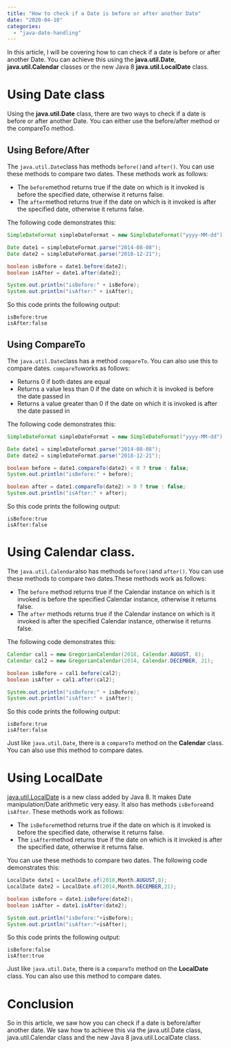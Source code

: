 ```yaml
---
title: "How to check if a Date is before or after another Date"
date: "2020-04-10"
categories: 
  - "java-date-handling"
---
```


In this article, I will be covering how to can check if a date is before or after another Date. You can achieve this using the **java.util.Date**, **java.util.Calendar** classes or the new Java 8 **java.util.LocalDate** class.

# Using Date class

Using the **java.util.Date** class, there are two ways to check if a date is before or after another Date. You can either use the before/after method or the compareTo method.

## Using Before/After

The `java.util.Date`class has methods `before()`and `after()`. You can use these methods to compare two dates. These methods work as follows:

- The `before`method returns true if the date on which is it invoked is before the specified date, otherwise it returns false.
- The `after`method returns true if the date on which is it invoked is after the specified date, otherwise it returns false.

The following code demonstrates this:

```java
SimpleDateFormat simpleDateFormat = new SimpleDateFormat("yyyy-MM-dd");

Date date1 = simpleDateFormat.parse("2014-08-08");
Date date2 = simpleDateFormat.parse("2018-12-21");

boolean isBefore = date1.before(date2);
boolean isAfter = date1.after(date2);

System.out.println("isBefore:" + isBefore);
System.out.println("isAfter:" + isAfter);
```

So this code prints the following output:

```
isBefore:true
isAfter:false
```

## Using CompareTo

The `java.util.Date`class has a method `compareTo`. You can also use this to compare dates. `compareTo`works as follows:

- Returns 0 if both dates are equal
- Returns a value less than 0 if the date on which it is invoked is before the date passed in
- Returns a value greater than 0 if the date on which it is invoked is after the date passed in

The following code demonstrates this:

```java
SimpleDateFormat simpleDateFormat = new SimpleDateFormat("yyyy-MM-dd");

Date date1 = simpleDateFormat.parse("2014-08-08");
Date date2 = simpleDateFormat.parse("2018-12-21");

boolean before = date1.compareTo(date2) < 0 ? true : false;
System.out.println("isBefore:" + before);

boolean after = date1.compareTo(date2) > 0 ? true : false;
System.out.println("isAfter:" + after);
```

So this code prints the following output:

```
isBefore:true
isAfter:false
```

# Using Calendar class.

The `java.util.Calendar`also has methods `before()`and `after()`. You can use these methods to compare two dates.These methods work as follows:

- The `before` method returns true if the Calendar instance on which is it invoked is before the specified Calendar instance, otherwise it returns false.
- The `after` methods returns true if the Calendar instance on which is it invoked is after the specified Calendar instance, otherwise it returns false.

The following code demonstrates this:

```java
Calendar cal1 = new GregorianCalendar(2018, Calendar.AUGUST, 8);
Calendar cal2 = new GregorianCalendar(2014, Calendar.DECEMBER, 21); 

boolean isBefore = cal1.before(cal2);
boolean isAfter = cal1.after(cal2);

System.out.println("isBefore:" + isBefore);
System.out.println("isAfter:" + isAfter);
```

So this code prints the following output:

```
isBefore:true
isAfter:false
```

Just like `java.util.Date`, there is a `compareTo` method on the **Calendar** class. You can also use this method to compare dates.

# Using LocalDate

[java.util.LocalDate](../java8-features/java-8-localdate-class-explained.md) is a new class added by Java 8. It makes Date manipulation/Date arithmetic very easy. It also has methods `isBefore`and `isAfter`. These methods work as follows:

- The `isBefore`method returns true if the date on which is it invoked is before the specified date, otherwise it returns false.
- The `isAfter`method returns true if the date on which is it invoked is after the specified date, otherwise it returns false.

You can use these methods to compare two dates. The following code demonstrates this:

```java
LocalDate date1 = LocalDate.of(2018,Month.AUGUST,8);
LocalDate date2 = LocalDate.of(2014,Month.DECEMBER,21);

boolean isBefore = date1.isBefore(date2);
boolean isAfter = date1.isAfter(date2);

System.out.println("isBefore:"+isBefore);
System.out.println("isAfter:"+isAfter);
```

So this code prints the following output:

```
isBefore:false
isAfter:true
```

Just like `java.util.Date`, there is a `compareTo` method on the **LocalDate** class. You can also use this method to compare dates.

# Conclusion

So in this article, we saw how you can check if a date is before/after another date. We saw how to achieve this via the java.util.Date class, java.util.Calendar class and the new Java 8 java.util.LocalDate class.
